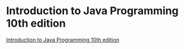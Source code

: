 #  Introduction to Java Programming 10th edition 
[Introduction to Java Programming 10th edition](http://www.cs.armstrong.edu/liang/intro10e)
